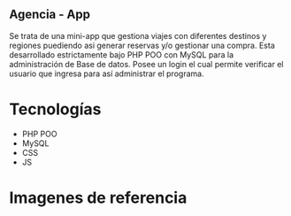 ## Agencia - App

Se trata de una mini-app que gestiona viajes con diferentes destinos y regiones puediendo asi generar reservas y/o gestionar una compra. Esta desarrollado estrictamente bajo PHP POO con MySQL para la administración de Base de datos. Posee un login el cual permite verificar el usuario que ingresa para así administrar el programa.

# Tecnologías

- PHP POO
- MySQL
- CSS
- JS

# Imagenes de referencia
